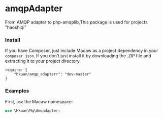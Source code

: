 amqpAdapter
=====

From AMQP adapter to php-amqplib,This package is used for projects "haoshiqi"

### Install

If you have Composer, just include Macaw as a project dependency in your `composer.json`. If you don't just install it by downloading the .ZIP file and extracting it to your project directory.

```
require: {
    "hkuan/amqp_adapterr": "dev-master"
}
```

### Examples

First, `use` the Macaw namespace:

```PHP
use \Hkuan\Mq\Amqadapter;
```



```PHP

```
